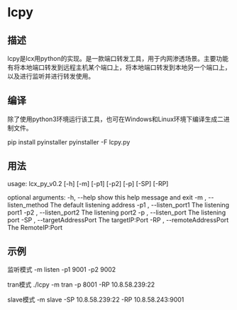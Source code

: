 # lcpy

## 描述

lcpy是lcx用python的实现。是一款端口转发工具，用于内网渗透场景。主要功能有将本地端口转发到远程主机某个端口上，将本地端口转发到本地另一个端口上，以及进行监听并进行转发使用。

## 编译

除了使用python3环境运行该工具，也可在Windows和Linux环境下编译生成二进制文件。

pip install pyinstaller
pyinstaller -F lcpy.py

## 用法

usage: lcx_py_v0.2 [-h] [-m] [-p1] [-p2] [-p] [-SP] [-RP]

optional arguments:
  -h, --help            show this help message and exit
  -m , --listen_method 
                        The default listening address
  -p1 , --listen_port1 
                        The listening port1
  -p2 , --listen_port2 
                        The listening port2
  -p , --listen_port    The listening port
  -SP , --targetAddressPort 
                        The targetIP:Port
  -RP , --remoteAddressPort 
                        The RemoteIP:Port

## 示例

监听模式
-m listen -p1 9001 -p2 9002

tran模式
./lcpy -m tran -p 8001 -RP 10.8.58.239:22

slave模式
-m slave -SP 10.8.58.239:22 -RP 10.8.58.243:9001

